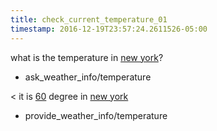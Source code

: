 ```yaml
---
title: check_current_temperature_01
timestamp: 2016-12-19T23:57:24.2611526-05:00
---
```


what is the temperature in [new york](city)?
* ask_weather_info/temperature

< it is [60](temperature) degree in [new york](city)
* provide_weather_info/temperature

